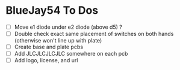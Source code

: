 # BlueJay54 To Dos

- [ ] Move e1 diode under e2 diode (above d5) ?
- [ ] Double check exact same placement of switches on both hands (otherwise won't line up with plate)
- [ ] Create base and plate pcbs
- [ ] Add JLCJLCJLCJLC somewhere on each pcb
- [ ] Add logo, license, and url

